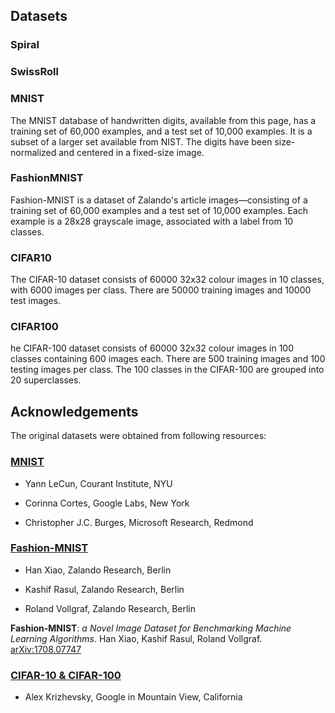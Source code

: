 ## Datasets
### Spiral


### SwissRoll


### MNIST
The MNIST database of handwritten digits, available from this page, has a training set of 60,000 examples, and a test set of 10,000 examples. It is a subset of a larger set available from NIST. The digits have been size-normalized and centered in a fixed-size image. 

### FashionMNIST
Fashion-MNIST is a dataset of Zalando's article images—consisting of a training set of 60,000 examples and a test set of 10,000 examples. Each example is a 28x28 grayscale image, associated with a label from 10 classes. 

### CIFAR10
The CIFAR-10 dataset consists of 60000 32x32 colour images in 10 classes, with 6000 images per class. There are 50000 training images and 10000 test images. 

### CIFAR100
he CIFAR-100 dataset consists of 60000 32x32 colour images in 100 classes containing 600 images each. There are 500 training images and 100 testing images per class. The 100 classes in the CIFAR-100 are grouped into 20 superclasses. 

## Acknowledgements
The original datasets were obtained from following resources:

### [MNIST](http://yann.lecun.com/exdb/mnist/)
* Yann LeCun, Courant Institute, NYU

* Corinna Cortes, Google Labs, New York

* Christopher J.C. Burges, Microsoft Research, Redmond

### [Fashion-MNIST](https://github.com/zalandoresearch/fashion-mnist)
* Han Xiao, Zalando Research, Berlin

* Kashif Rasul, Zalando Research, Berlin 

* Roland Vollgraf, Zalando Research, Berlin

**Fashion-MNIST**: *a Novel Image Dataset for Benchmarking Machine Learning Algorithms*. Han Xiao, Kashif Rasul, Roland Vollgraf. [arXiv:1708.07747](http://arxiv.org/abs/1708.07747)

### [CIFAR-10 & CIFAR-100](https://www.cs.toronto.edu/~kriz/cifar.html)
* Alex Krizhevsky, Google in Mountain View, California
